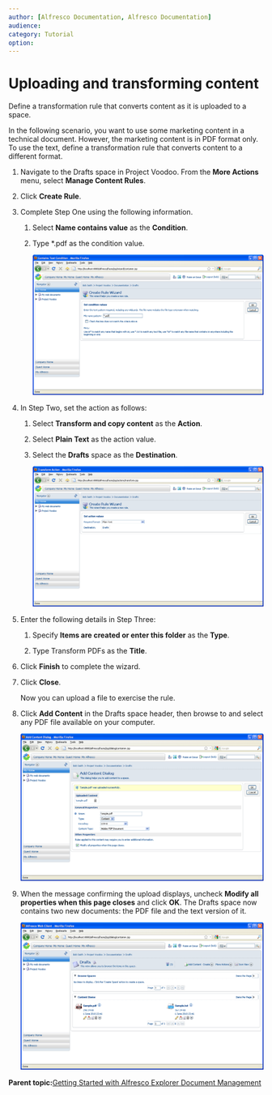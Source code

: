 ```yaml
---
author: [Alfresco Documentation, Alfresco Documentation]
audience: 
category: Tutorial
option: 
---
```


# Uploading and transforming content

Define a transformation rule that converts content as it is uploaded to a space.

In the following scenario, you want to use some marketing content in a technical document. However, the marketing content is in PDF format only. To use the text, define a transformation rule that converts content to a different format.

1.  Navigate to the Drafts space in Project Voodoo. From the **More Actions** menu, select **Manage Content Rules**.

2.  Click **Create Rule**.

3.  Complete Step One using the following information.

    1.  Select **Name contains value** as the **Condition**.

    2.  Type \*.pdf as the condition value.

        ![Create Rule Wizard: Set condition values](../images/im-createrule-conditions.png)

4.  In Step Two, set the action as follows:

    1.  Select **Transform and copy content** as the **Action**.

    2.  Select **Plain Text** as the action value.

    3.  Select the **Drafts** space as the **Destination**.

        ![Create Rule Wizard: Set action values](../images/im-createrule-action.png)

5.  Enter the following details in Step Three:

    1.  Specify **Items are created or enter this folder** as the **Type**.

    2.  Type Transform PDFs as the **Title**.

6.  Click **Finish** to complete the wizard.

7.  Click **Close**.

    Now you can upload a file to exercise the rule.

8.  Click **Add Content** in the Drafts space header, then browse to and select any PDF file available on your computer.

    ![Add Content Dialog](../images/im-uploadcontent.png)

9.  When the message confirming the upload displays, uncheck **Modify all properties when this page closes** and click **OK**. The Drafts space now contains two new documents: the PDF file and the text version of it.

    ![Drafts space with uploaded content](../images/im-contentitems.png)


**Parent topic:**[Getting Started with Alfresco Explorer Document Management](../concepts/cgs-intro.md)

